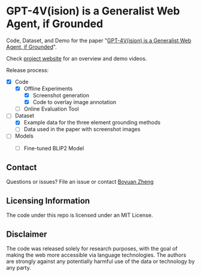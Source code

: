 # GPT-4V(ision) is a Generalist Web Agent, if Grounded

Code, Dataset, and Demo for the paper "[GPT-4V(ision) is a Generalist Web Agent, if Grounded]([https://osu-nlp-group.github.io/SeeAct/](https://github.com/OSU-NLP-Group/SeeAct/blob/gh-pages/static/paper/SeeAct_Paper.pdf))".

Check [project website](https://osu-nlp-group.github.io/SeeAct/) for an overview and demo videos.

Release process:

- [x] Code
  - [x] Offline Experiments
    - [x] Screenshot generation
    - [x] Code to overlay image annotation
  - [ ] Online Evaluation Tool
- [ ] Dataset
  - [x] Example data for the three element grounding methods
  - [ ] Data used in the paper with screenshot images
- [ ] Models
  - [ ] Fine-tuned BLIP2 Model


## Contact

Questions or issues? File an issue or contact [Boyuan Zheng](https://boyuanzheng010.github.io/)


## Licensing Information
The code under this repo is licensed under an MIT License.

## Disclaimer

The code was released solely for research purposes, with the goal of making the web more accessible via language technologies. The authors are strongly against any potentially harmful use of the data or technology by any party. 

